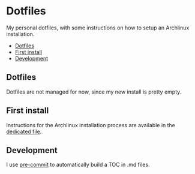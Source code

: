 # Dotfiles

My personal dotfiles, with some instructions on how to setup an Archlinux installation.

<!-- toc -->

- [Dotfiles](#dotfiles)
- [First install](#first-install)
- [Development](#development)

<!-- tocstop -->

## Dotfiles

Dotfiles are not managed for now, since my new install is pretty empty.

## First install

Instructions for the Archlinux installation process are available in the [dedicated file](./archlinux_setup.md).

## Development

I use [pre-commit][pre-commit] to automatically build a TOC in .md files.


[pre-commit]: https://pre-commit.com/
